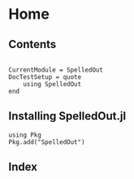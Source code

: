 # Home

## Contents
```@contents
```

```@meta
CurrentModule = SpelledOut
DocTestSetup = quote
    using SpelledOut
end
```

## Installing SpelledOut.jl
```@repl
using Pkg
Pkg.add("SpelledOut")
```

## Index
```@index
```
